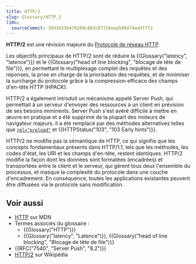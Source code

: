 ```yaml
---
title: HTTP/2
slug: Glossary/HTTP_2
l10n:
  sourceCommit: 30d3d33b476209c803c07316eaa580474addfff2
---
```


**HTTP/2** est une révision majeure du [Protocole de réseau HTTP](/fr/docs/Web/HTTP).

Les objectifs principaux de HTTP/2 sont de réduire la {{Glossary("latency", "latence")}} et le {{Glossary("head of line blocking", "blocage de tête de file")}}, en permettant le multiplexage complet des requêtes et des réponses, la prise en charge de la priorisation des requêtes, et de minimiser la surcharge du protocole grâce à la compression efficace des champs d'en-tête HTTP (HPACK).

HTTP/2 a également introduit un mécanisme appelé Server Push, qui permettait à un serveur d'envoyer des ressources à un client en prévision de ses besoins imminents. Server Push s'est avéré difficile à mettre en œuvre en pratique et a été supprimé de la plupart des moteurs de navigateur majeurs. Il a été remplacé par des méthodes alternatives telles que [`rel="preload"`](/fr/docs/Web/HTML/Reference/Attributes/rel/preload) et {{HTTPStatus("103", "103 Early hints")}}.

HTTP/2 ne modifie pas la sémantique de HTTP, ce qui signifie que les concepts fondamentaux présents dans HTTP/1.1, tels que les méthodes, les codes d'état, les URI et les champs d'en-tête, restent identiques. HTTP/2 modifie la façon dont les données sont formatées (encadrées) et transportées entre le client et le serveur, qui gèrent tous deux l'ensemble du processus, et masque la complexité du protocole dans une couche d'encadrement. En conséquence, toutes les applications existantes peuvent être diffusées via le protocole sans modification.

## Voir aussi

- [HTTP](/fr/docs/Web/HTTP) sur MDN
- Termes associés du glossaire&nbsp;:
  - {{Glossary("HTTP")}}
  - {{Glossary("latency", "Latence")}}, {{Glossary("head of line blocking", "Blocage de tête de file")}}
- {{RFC("7540", "Server Push", "8.2")}}
- [HTTP/2](https://fr.wikipedia.org/wiki/Hypertext_Transfer_Protocol/2) sur Wikipédia
